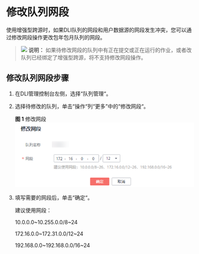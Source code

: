 # 修改队列网段<a name="dli_01_0443"></a>

使用增强型跨源时，如果DLI队列的网段和用户数据源的网段发生冲突，您可以通过修改网段操作更改包年包月队列的网段。

>![](public_sys-resources/icon-note.gif) **说明：** 
>如果待修改网段的队列中有正在提交或正在运行的作业，或者改队列已经绑定了增强型跨源，将不支持修改网段操作。

## 修改队列网段步骤<a name="section1632464319610"></a>

1.  在DLI管理控制台左侧，选择“队列管理“。
2.  选择待修改的队列，单击“操作“列“更多”中的“修改网段“。

    **图 1**  修改网段<a name="fig18520577324"></a>  
    ![](figures/修改网段.png "修改网段")

3.  填写需要的网段后，单击“确定“。

    建议使用网段：

    10.0.0.0\~10.255.0.0/8\~24

    172.16.0.0\~172.31.0.0/12\~24

    192.168.0.0\~192.168.0.0/16\~24


